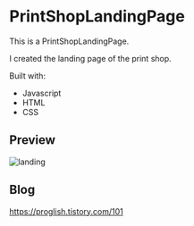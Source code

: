 # PrintShopLandingPage

This is a PrintShopLandingPage.

I created the landing page of the print shop.

Built with: 
 
- Javascript   
- HTML
- CSS     

## Preview 
![landing](https://user-images.githubusercontent.com/65179725/119334346-faf6f580-bcc5-11eb-84e9-87f07776f689.PNG)

## Blog
https://proglish.tistory.com/101
